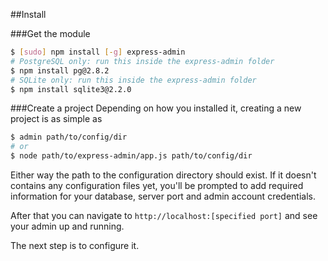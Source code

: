 ##Install

###Get the module

```bash
$ [sudo] npm install [-g] express-admin
# PostgreSQL only: run this inside the express-admin folder
$ npm install pg@2.8.2
# SQLite only: run this inside the express-admin folder
$ npm install sqlite3@2.2.0
```

###Create a project
Depending on how you installed it, creating a new project is as simple as
```bash
$ admin path/to/config/dir
# or
$ node path/to/express-admin/app.js path/to/config/dir
```

Either way the path to the configuration directory should exist. If it doesn't contains any configuration files yet, you'll be prompted to add required information for your database, server port and admin account credentials.

After that you can navigate to `http://localhost:[specified port]` and see your admin up and running.

The next step is to configure it.
